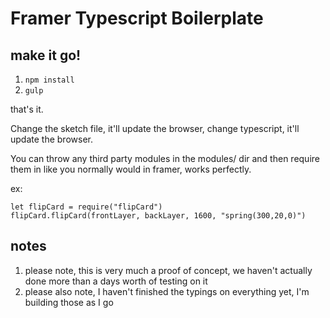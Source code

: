 # Framer Typescript Boilerplate

## make it go!
1. `npm install`
2. `gulp`

that's it.

Change the sketch file, it'll update the browser, change typescript, it'll update the browser.

You can throw any third party modules in the modules/ dir and then require them in like you normally would in framer, works perfectly.

ex:
```
let flipCard = require("flipCard")
flipCard.flipCard(frontLayer, backLayer, 1600, "spring(300,20,0)")
```

## notes
1. please note, this is very much a proof of concept, we haven't actually done more than a days worth of testing on it
1. please also note, I haven't finished the typings on everything yet, I'm building those as I go